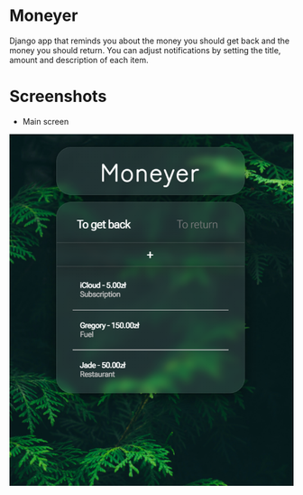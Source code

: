 # Moneyer
Django app that reminds you about the money you should get back and the money you should return. You can adjust notifications by setting the title, amount and description of each item.

# Screenshots
- Main screen

![alt text](https://github.com/Kamelleon/Moneyer/blob/main/app_screenshots/Moneyer.png)
